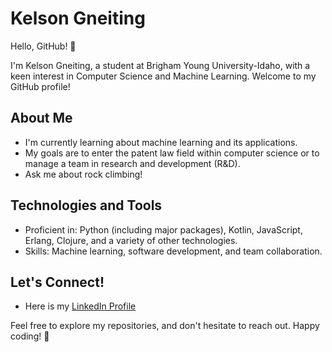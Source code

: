 # Kelson Gneiting

Hello, GitHub! 👋

I'm Kelson Gneiting, a student at Brigham Young University-Idaho, with a keen interest in Computer Science and Machine Learning. Welcome to my GitHub profile!

## About Me

- I'm currently learning about machine learning and its applications.
- My goals are to enter the patent law field within computer science or to manage a team in research and development (R&D).
- Ask me about rock climbing!

## Technologies and Tools

- Proficient in: Python (including major packages), Kotlin, JavaScript, Erlang, Clojure, and a variety of other technologies.
- Skills: Machine learning, software development, and team collaboration.

## Let's Connect!

- Here is my [LinkedIn Profile](https://www.linkedin.com/in/kelson-gneiting-2275892a0)

Feel free to explore my repositories, and don't hesitate to reach out. Happy coding! 🚀
